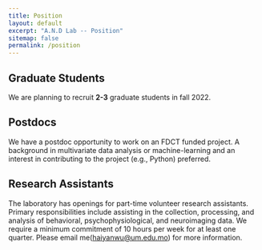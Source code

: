 ```yaml
---
title: Position
layout: default
excerpt: "A.N.D Lab -- Position"
sitemap: false
permalink: /position
---
```


## Graduate Students

We are planning to recruit **2-3** graduate students in fall 2022.

## Postdocs

We have a postdoc opportunity to work on an FDCT funded project. A background in multivariate data analysis or machine-learning and an interest in contributing to the project (e.g., Python) preferred.

## Research Assistants

The laboratory has openings for part-time volunteer research assistants. Primary responsibilities include assisting in the collection, processing, and analysis of behavioral, psychophysiological, and neuroimaging data. We require a minimum commitment of 10 hours per week for at least one quarter. Please email me(<haiyanwu@um.edu.mo>) for more information.
